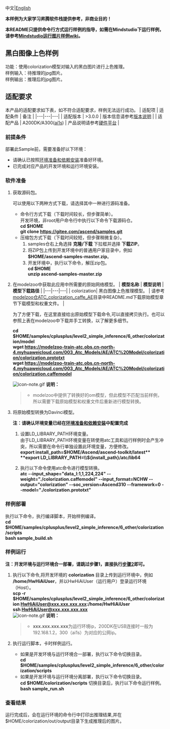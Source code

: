中文|[English](README.md)

**本样例为大家学习昇腾软件栈提供参考，非商业目的！**

**本README只提供命令行方式运行样例的指导，如需在Mindstudio下运行样例，请参考[Mindstudio运行图片样例wiki](https://gitee.com/ascend/samples/wikis/Mindstudio%E8%BF%90%E8%A1%8C%E5%9B%BE%E7%89%87%E6%A0%B7%E4%BE%8B?sort_id=3164874)。**

## 黑白图像上色样例

功能：使用colorization模型对输入的黑白图片进行上色推理。    
样例输入：待推理的jpg图片。    
样例输出：推理后的jpg图片。

## 适配要求

本产品的适配要求如下表，如不符合适配要求，样例无法运行成功。
| 适配项 | 适配条件 | 备注 |
|---|---|---|
| 适配版本 | >3.0.0 | 版本信息请参考[版本说明](https://ascend.huawei.com/zh/#/software/cann/notice) |
| 适配产品 | A200DK/A300([ai1s](https://support.huaweicloud.com/productdesc-ecs/ecs_01_0047.html#ecs_01_0047__section78423209366))  | 产品说明请参考[硬件平台](https://ascend.huawei.com/zh/#/hardware/product) |


### 前提条件

部署此Sample前，需要准备好以下环境：

- 请确认已按照[环境准备和依赖安装](../../../environment)准备好环境。    
- 已完成对应产品的开发环境和运行环境安装。

### 软件准备

1. 获取源码包。

   可以使用以下两种方式下载，请选择其中一种进行源码准备。   
    - 命令行方式下载（下载时间较长，但步骤简单）。    
       开发环境，非root用户命令行中执行以下命令下载源码仓。    
       **cd $HOME**     
       **git clone https://gitee.com/ascend/samples.git**    
    - 压缩包方式下载（下载时间较短，但步骤稍微复杂）。    
        1. samples仓右上角选择 **克隆/下载** 下拉框并选择 **下载ZIP**。    
        2. 将ZIP包上传到开发环境中的普通用户家目录中，例如 **$HOME/ascend-samples-master.zip**。     
        3. 开发环境中，执行以下命令，解压zip包。     
            **cd $HOME**    
            **unzip ascend-samples-master.zip**

2. 在modelzoo中获取此应用中所需要的原始网络模型。
    |  **模型名称**  |  **模型说明**  |  **模型下载路径**  |
    |---|---|---|
    |  colorization| 黑白图像上色推理模型。  |  请参考[modelzoo仓ATC_colorization_caffe_AE](https://gitee.com/ascend/modelzoo/tree/master/contrib/TensorFlow/Research/cv/colorization/ATC_colorization_caffe_AE)目录中README.md下载原始模型章节下载模型和权重文件。 |

    为了方便下载，在这里直接给出原始模型下载命令,可以直接拷贝执行。也可以参照上表在modelzoo中下载并手工转换，以了解更多细节。
    
    **cd $HOME/samples/cplusplus/level2_simple_inference/6_other/colorization/model**     
    **wget https://modelzoo-train-atc.obs.cn-north-4.myhuaweicloud.com/003_Atc_Models/AE/ATC%20Model/colorization/colorization.prototxt**    
    **wget https://modelzoo-train-atc.obs.cn-north-4.myhuaweicloud.com/003_Atc_Models/AE/ATC%20Model/colorization/colorization.caffemodel**    
    
    ![](https://images.gitee.com/uploads/images/2020/1106/160652_6146f6a4_5395865.gif "icon-note.gif") **说明：**  
    > - modelzoo中提供了转换好的om模型，但此模型不匹配当前样例，所以需要下载原始模型和权重文件后重新进行模型转换。

3. 将原始模型转换为Davinci模型。
    
    **注：请确认环境变量已经在[环境准备和依赖安装](../../../environment)中配置完成**

    1. 设置LD_LIBRARY_PATH环境变量。    
        由于LD_LIBRARY_PATH环境变量在转使用atc工具和运行样例时会产生冲突，所以需要在命令行单独设置此环境变量，方便修改。    
        **export install_path=$HOME/Ascend/ascend-toolkit/latest**    
        **export LD_LIBRARY_PATH=\\${install_path}/atc/lib64**      

    2. 执行以下命令使用atc命令进行模型转换。       
        **atc --input_shape="data_l:1,1,224,224" --weight="./colorization.caffemodel" --input_format=NCHW --output="colorization" --soc_version=Ascend310 --framework=0 --model="./colorization.prototxt"**


### 样例部署

执行以下命令，执行编译脚本，开始样例编译。   
**cd $HOME/samples/cplusplus/level2_simple_inference/6_other/colorization/scripts**    
**bash sample_build.sh**

### 样例运行

**注：开发环境与运行环境合一部署，请跳过步骤1，直接执行[步骤2](#step_2)即可。**   

1. 执行以下命令,将开发环境的 **colorization** 目录上传到运行环境中，例如 **/home/HwHiAiUser**，并以HwHiAiUser（运行用户）登录运行环境（Host）。    
    **scp -r $HOME/samples/cplusplus/level2_simple_inference/6_other/colorization HwHiAiUser@xxx.xxx.xxx.xxx:/home/HwHiAiUser**    
    **ssh HwHiAiUser@xxx.xxx.xxx.xxx**     
    ![](https://images.gitee.com/uploads/images/2020/1106/160652_6146f6a4_5395865.gif "icon-note.gif") **说明：**  
    > - **xxx.xxx.xxx.xxx**为运行环境ip，200DK在USB连接时一般为192.168.1.2，300（ai1s）为对应的公网ip。

2. <a name="step_2"></a>执行运行脚本，卡时样例运行。    
    - 如果是开发环境与运行环境合一部署，执行以下命令切换目录。    
      **cd $HOME/samples/cplusplus/level2_simple_inference/6_other/colorization/scripts**    
    - 如果是开发环境与运行环境分离部署，执行以下命令切换目录。     
      **cd $HOME/colorization/scripts**
    切换目录后，执行以下命令运行样例。      
    **bash sample_run.sh**      

### 查看结果

运行完成后，会在运行环境的命令行中打印出推理结果,并在$HOME/colorization/out/output目录下生成推理后的图片。